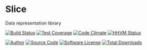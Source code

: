 # Slice
Data representation library

[![Build Status](https://travis-ci.org/PHPixie/Slice.svg?branch=master)](https://travis-ci.org/PHPixie/Slice)
[![Test Coverage](https://codeclimate.com/github/PHPixie/Slice/badges/coverage.svg)](https://codeclimate.com/github/PHPixie/Slice)
[![Code Climate](https://codeclimate.com/github/PHPixie/Slice/badges/gpa.svg)](https://codeclimate.com/github/PHPixie/Slice)
[![HHVM Status](https://img.shields.io/hhvm/phpixie/slice.svg?style=flat-square)](http://hhvm.h4cc.de/package/phpixie/slice)

[![Author](http://img.shields.io/badge/author-@dracony-blue.svg?style=flat-square)](https://twitter.com/dracony)
[![Source Code](http://img.shields.io/badge/source-phpixie/slice-blue.svg?style=flat-square)](https://github.com/phpixie/slice)
[![Software License](https://img.shields.io/badge/license-BSD-brightgreen.svg?style=flat-square)](https://github.com/phpixie/slice/blob/master/LICENSE)
[![Total Downloads](https://img.shields.io/packagist/dt/phpixie/slice.svg?style=flat-square)](https://packagist.org/packages/phpixie/slice)
